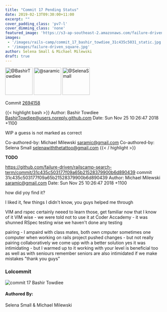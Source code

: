 ```yaml
---
title: "Commit 17 Pending Status"
date: 2019-02-13T09:30:00+11:00
excerpt: ""
cover_padding_class: 'pv7-l'
cover_dimming_class: 'none'
featured_image: 'https://s3-ap-southeast-2.amazonaws.com/failure-driven-blog/railscamp-24-woodfield-hobart/commit_17_bashir_towdiee_31c435c5031.gif'
images:
 - '/images/rails-camp/commit_17_bashir_towdiee_31c435c5031_static.jpg'
 - '/images/failure-driven_square.jpg'
author: Selena Small & Michael Milewski 
draft: true
---
```


<img alt="@BashirTowdiee" src="//github.com/BashirTowdiee.png" style="display: inline; width: 88px;" height="88" />
<img alt="@saramic" src="//github.com/saramic.png" style="display: inline; width: 88px;" height="88" />
<img alt="@SelenaSmall" src="//github.com/SelenaSmall.png" style="display: inline; width: 88px;" height="88" />

Commit [2694158](https://github.com/failure-driven/railscamp-search-term/commit/2694158a07fbcf784b452858ecfbe2234489ba44)

{{< highlight bash >}}
Author: Bashir Towdiee <BashirTowdiee@users.noreply.github.com>
Date:   Sun Nov 25 10:26:47 2018 +1100

WIP a guess is not marked as correct

Co-authored-by: Michael Milewski <saramic@gmail.com>
Co-authored-by: Selena Small <selenawiththetattoo@gmail.com>
{{< / highlight >}}

**TODO**

https://github.com/failure-driven/railscamp-search-term/commit/31c435c503177f09a65b21528379900b6d890439
commit 31c435c503177f09a65b21528379900b6d890439
Author: Michael Milewski <saramic@gmail.com>
Date:   Sun Nov 25 10:26:47 2018 +1100

how did yoy find it?

I liked it, few things I didn't know, you guys helped me through

VIM and rspec certainly neeed to learn those, get familiar now that I know of
it
VIM wise - we were told not to use it at Coder Accademy - it was shunned
RSpec testing wise we haven't done any testing

pairing - I ampaird with class mates, both own cmputer sometimes one computer
when working on rails project pushed changes - but not really pairing
collaboratively we come upp with a better solution
yes it was intimidating - but I warmed up to it
working with your level is beneficial too as well as with seniours
remember seniors are also intimidated if we make mistakes
"thank you guys"



### Lolcommit

![commit 17 Bashir Towdiee](https://s3-ap-southeast-2.amazonaws.com/failure-driven-blog/railscamp-24-woodfield-hobart/commit_17_bashir_towdiee_31c435c5031.gif)

#### Authored By:

Selena Small & Michael Milewski
